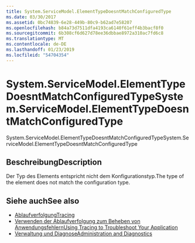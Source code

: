 ```yaml
---
title: System.ServiceModel.ElementTypeDoesntMatchConfiguredType
ms.date: 03/30/2017
ms.assetid: 0bc74839-6e28-449b-80c9-b62ad7e58207
ms.openlocfilehash: b84a73d7511dfa4193ca6140f61eff4b3bacf8f0
ms.sourcegitcommit: 6b308cf6d627d78ee36dbbae8972a310ac7fd6c8
ms.translationtype: MT
ms.contentlocale: de-DE
ms.lasthandoff: 01/23/2019
ms.locfileid: "54704354"
---
```

# <a name="systemservicemodelelementtypedoesntmatchconfiguredtype"></a><span data-ttu-id="57ce3-102">System.ServiceModel.ElementTypeDoesntMatchConfiguredType</span><span class="sxs-lookup"><span data-stu-id="57ce3-102">System.ServiceModel.ElementTypeDoesntMatchConfiguredType</span></span>
<span data-ttu-id="57ce3-103">System.ServiceModel.ElementTypeDoesntMatchConfiguredType</span><span class="sxs-lookup"><span data-stu-id="57ce3-103">System.ServiceModel.ElementTypeDoesntMatchConfiguredType</span></span>  
  
## <a name="description"></a><span data-ttu-id="57ce3-104">Beschreibung</span><span class="sxs-lookup"><span data-stu-id="57ce3-104">Description</span></span>  
 <span data-ttu-id="57ce3-105">Der Typ des Elements entspricht nicht dem Konfigurationstyp.</span><span class="sxs-lookup"><span data-stu-id="57ce3-105">The type of the element does not match the configuration type.</span></span>  
  
## <a name="see-also"></a><span data-ttu-id="57ce3-106">Siehe auch</span><span class="sxs-lookup"><span data-stu-id="57ce3-106">See also</span></span>
- [<span data-ttu-id="57ce3-107">Ablaufverfolgung</span><span class="sxs-lookup"><span data-stu-id="57ce3-107">Tracing</span></span>](../../../../../docs/framework/wcf/diagnostics/tracing/index.md)
- [<span data-ttu-id="57ce3-108">Verwenden der Ablaufverfolgung zum Beheben von Anwendungsfehlern</span><span class="sxs-lookup"><span data-stu-id="57ce3-108">Using Tracing to Troubleshoot Your Application</span></span>](../../../../../docs/framework/wcf/diagnostics/tracing/using-tracing-to-troubleshoot-your-application.md)
- [<span data-ttu-id="57ce3-109">Verwaltung und Diagnose</span><span class="sxs-lookup"><span data-stu-id="57ce3-109">Administration and Diagnostics</span></span>](../../../../../docs/framework/wcf/diagnostics/index.md)
